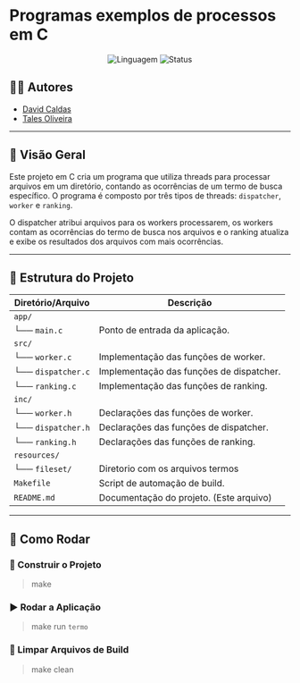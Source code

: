 # Programas exemplos de processos em C

<p align="center">
  <img src="https://img.shields.io/badge/Language-C-blue" alt="Linguagem">
  <img src="https://img.shields.io/badge/Status-Active-success" alt="Status">
</p>

## 👨‍💻 Autores

- [David Caldas](https://github.com/caldasdv)
- [Tales Oliveira](https://github.com/TalesLimaOliveira)

---

## 📖 Visão Geral
Este projeto em C cria um programa que utiliza threads para processar arquivos em um diretório, contando as ocorrências de um termo de busca específico. O programa é composto por três tipos de threads: `dispatcher`, `worker` e `ranking`.

O dispatcher atribui arquivos para os workers processarem, os workers contam as ocorrências do termo de busca nos arquivos e o ranking atualiza e exibe os resultados dos arquivos com mais ocorrências.

---

## 📂 Estrutura do Projeto

| **Diretório/Arquivo** | **Descrição**                               |
|-----------------------|---------------------------------------------|
| `app/`                |                                             |
| └── `main.c`          | Ponto de entrada da aplicação.              |
| `src/`                |                                             |
| └── `worker.c`        | Implementação das funções de worker.        |
| └── `dispatcher.c`    | Implementação das funções de dispatcher.    |
| └── `ranking.c`       | Implementação das funções de ranking.       |
| `inc/`                |                                             |
| └── `worker.h`        | Declarações das funções de worker.          |
| └── `dispatcher.h`    | Declarações das funções de dispatcher.      |
| └── `ranking.h`       | Declarações das funções de ranking.         |
| `resources/`          |                                             |
| └── `fileset/`        | Diretorio com os arquivos termos            |
| `Makefile`            | Script de automação de build.               |
| `README.md`           | Documentação do projeto. (Este arquivo)     |

---

## 🚀 Como Rodar

### 🔨 Construir o Projeto

> make

### ▶️ Rodar a Aplicação

> make run `termo`

### 🧹 Limpar Arquivos de Build

> make clean
